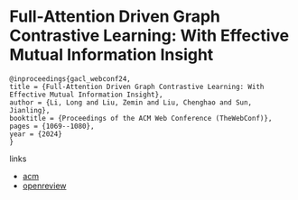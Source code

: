 # Full-Attention Driven Graph Contrastive Learning: With Effective Mutual Information Insight

```
@inproceedings{gacl_webconf24,
title = {Full-Attention Driven Graph Contrastive Learning: With Effective Mutual Information Insight},
author = {Li, Long and Liu, Zemin and Liu, Chenghao and Sun, Jianling},
booktitle = {Proceedings of the ACM Web Conference (TheWebConf)},
pages = {1069--1080},
year = {2024}
}
```

links
- [acm](https://dl.acm.org/doi/10.1145/3589334.3645717)
- [openreview](https://openreview.net/forum?id=Tvi45e6qJa)
